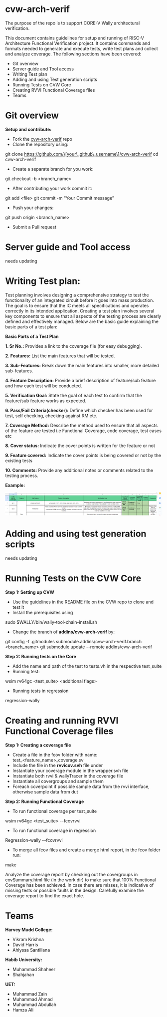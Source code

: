 # cvw-arch-verif
The purpose of the repo is to support CORE-V Wally architectural verification.

This document contains guidelines for setup and running of RISC-V Architecture Functional Verification project. It contains commands and formats needed to generate and execute tests, write test plans and collect and analyze coverage. The following sections have been covered:

* Git overview
* Server guide and Tool access
* Writing Test plan
* Adding and using Test generation scripts
* Running Tests on CVW Core
* Creating RVVI Functional Coverage files
* Teams

# **Git overview**


**Setup and contribute:**

* Fork the [cvw-arch-verif](https://github.com/openhwgroup/cvw-arch-verif) repo
* Clone the repository using:

git clone https://github.com/\[your\_github\_username\]/cvw-arch-verif
cd cvw-arch-verif

* Create a separate branch for you work:

git checkout \-b \<branch\_name\>

* After contributing your work commit it:

git add \<file\>
git commit \-m “Your Commit message”

* Push your changes:

git push origin \<branch\_name\>

* Submit a Pull request

# **Server guide and Tool access**

needs updating

# **Writing Test plan:**

Test planning involves designing a comprehensive strategy to test the functionality of an integrated circuit before it goes into mass production. The goal is to ensure that the IC meets all specifications and operates correctly in its intended application. Creating a test plan involves several key components to ensure that all aspects of the testing process are clearly defined and effectively managed. Below are the basic guide explaining the basic parts of a test plan:

**Basic Parts of a Test Plan**

**1\. Sr No.:** Provides a link to the coverage file (for easy debugging).

**2\. Features:** List the main features that will be tested.

**3\. Sub-Features:** Break down the main features into smaller, more detailed sub-features.

**4\. Feature Description:** Provide a brief description of feature/sub feature and how each test will be conducted.

**5\. Verification Goal:** State the goal of each test to confirm that the feature/sub feature works as expected.

**6\. Pass/Fail Criteria(checker):** Define which checker has been used for test, self checking, checking against RM etc.

**7\. Coverage Method:** Describe the method used to ensure that all aspects of the feature are tested i.e Functional Coverage, code coverage, test cases etc

**8\. Cover status:** Indicate the cover points is written for the feature or not

**9\. Feature covered:** Indicate the cover points is being covered or not by the existing tests

**10\. Comments:** Provide any additional notes or comments related to the testing process.

**Example:**

![Example](Example.png)

# **Adding and using test generation scripts**

needs updating

# **Running Tests on the CVW Core**

**Step 1: Setting up CVW**

* Use the guidelines in the README file on the CVW repo to clone and test it
* Install the prerequisites using

sudo $WALLY/bin/wally-tool-chain-install.sh

* Change the branch of **addins/cvw-arch-verif** by:

git config \-f .gitmodules submodule.addins/cvw-arch-verif.branch \<branch\_name\>
git submodule update \--remote addins/cvw-arch-verif

**Step 2: Running tests on the Core**

* Add the name and path of the test to tests.vh in the respective test\_suite
* Running test:

wsim rv64gc \<test\_suite\> \<additional flags\>

* Running tests in regression

regression-wally

# **Creating and running RVVI Functional Coverage files**

**Step 1: Creating a coverage file**

* Create a file in the fcov folder with name: test\_\<feature\_name\>\_coverage.sv
* Include the file in the **rvvicov.svh** file under
* Instantiate your coverage module in the wrapper.svh file
* Instantiate both rvvi & wallyTracer in the coverage file
* Instantiate all covergroups and sample them
* Foreach coverpoint if possible sample data from the rvvi interface, otherwise sample data from dut

**Step 2: Running Functional Coverage**

* To run functional coverage per test\_suite

wsim rv64gc \<test\_suite\> \--fcovrvvi

* To run functional coverage in regression

Regression-wally \--fcovrvvi

* To merge all fcov files and create a merge html report, in the fcov folder run:

make

Analyze the coverage report by checking out the covergroups in covSummary.html file (in the work dir) to make sure that 100% Functional Coverage has been achieved. In case there are misses, it is indicative of missing tests or possible faults in the design. Carefully examine the coverage report to find the exact hole.

# **Teams**

**Harvey Mudd College:**

* Vikram Krishna
* David Harris
* Ahlyssa Santillana

**Habib University:**

* Muhammad Shaheer
* Shahjahan

**UET:**

* Muhammad Zain
* Muhammad Ahmad
* Muhammad Abdullah
* Hamza Ali 


